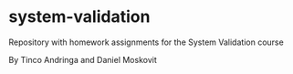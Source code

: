 system-validation
=================

Repository with homework assignments for the System Validation course

By Tinco Andringa and Daniel Moskovit
